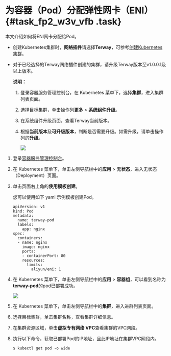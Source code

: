# 为容器（Pod）分配弹性网卡（ENI） {#task_fp2_w3v_vfb .task}

本文介绍如何将ENI网卡分配给Pod。

-   创建Kubernetes集群时，**网络插件**请选择**Terway**，可参考[创建Kubernetes集群](intl.zh-CN/用户指南/Kubernetes集群/集群管理/创建Kubernetes集群.md#)。
-   对于已经选择的Terway网络插件创建的集群，请升级Terway版本至v1.0.0.1及以上版本。

    **说明：** 

    1.  登录容器服务管理控制台，在 Kubernetes 菜单下，选择**集群**，进入集群列表页面。
    2.  选择目标集群，单击操作列**更多** \> **系统组件升级**。
    3.  在系统组件升级页面，查看Terway当前版本。
    4.  根据**当前版本**及**可升级版本**，判断是否需要升级。如需升级，请单击操作列的**升级**。

        ![](http://static-aliyun-doc.oss-cn-hangzhou.aliyuncs.com/assets/img/64468/156047905832549_zh-CN.png)


1.  登录[容器服务管理控制台](https://cs.console.aliyun.com)。
2.  在 Kubernetes 菜单下，单击左侧导航栏中的**应用** \> **无状态**，进入无状态（Deployment）页面。
3.  单击页面右上角的**使用模板创建**。 

    您可以使用如下 yaml 示例模板创建Pod。

    ```
    apiVersion: v1
    kind: Pod
    metadata:
      name: terway-pod
      labels:
        app: nginx
    spec:
      containers:
      - name: nginx
        image: nginx
        ports:
        - containerPort: 80
        resources:
          limits:
            aliyun/eni: 1
    ```


1.  在 Kubernetes 菜单下，单击左侧导航栏中的**应用** \> **容器组**，可以看到名称为**terway-pod**的pod已部署成功。

    ![](http://static-aliyun-doc.oss-cn-hangzhou.aliyuncs.com/assets/img/64468/156047905832570_zh-CN.png)

2.  在 Kubernetes 菜单下，单击左侧导航栏中的**集群**，进入进群列表页面。
3.  选择目标集群，单击集群名称，查看集群详细信息。
4.  在集群资源区域，单击**虚拟专有网络 VPC**查看集群的VPC网段。
5.  执行以下命令，获取已部署Pod的IP地址，且此IP地址在集群VPC网段内。

    ```
    $ kubectl get pod -o wide
    ```


